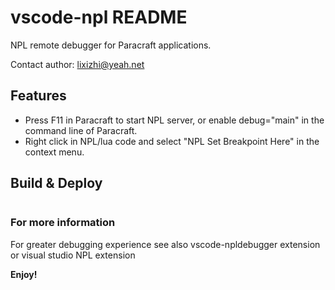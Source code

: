 # vscode-npl README

NPL remote debugger for Paracraft applications. 

Contact author: lixizhi@yeah.net

## Features

- Press F11 in Paracraft to start NPL server, or enable debug="main" in the command line of Paracraft. 
- Right click in NPL/lua code and select "NPL Set Breakpoint Here" in the context menu. 


## Build & Deploy

```
```

### For more information

For greater debugging experience see also vscode-npldebugger extension or visual studio NPL extension

**Enjoy!**
